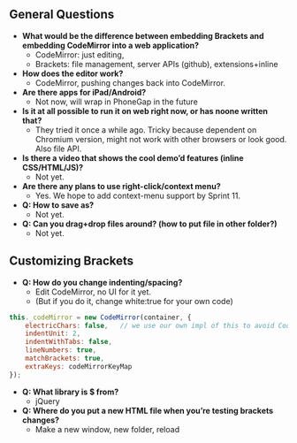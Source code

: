 ## General Questions
* **What would be the difference between embedding Brackets and embedding CodeMirror into a web application?**
    * CodeMirror: just editing,
    * Brackets: file management, server APIs (github), extensions+inline
* **How does the editor work?**
    * CodeMirror, pushing changes back into CodeMirror.
* **Are there apps for iPad/Android?**
    * Not now, will wrap in PhoneGap in the future
* **Is it at all possible to run it on web right now, or has noone written that?**
    * They tried it once a while ago. Tricky because dependent on Chromium version, might not work with other browsers or look good. Also file API.
* **Is there a video that shows the cool demo’d features (inline CSS/HTML/JS)?** 
    * Not yet.
* **Are there any plans to use right-click/context menu?**
    * Yes. We hope to add context-menu support by Sprint 11.
* **Q: How to save as?**
    * Not yet.
* **Q: Can you drag+drop files around? (how to put file in other folder?)**
    * Not yet.

## Customizing Brackets
* **Q: How do you change indenting/spacing?** 
    * Edit CodeMirror, no UI for it yet.
    * (But if you do it, change white:true for your own code)

```js
this._codeMirror = new CodeMirror(container, {
    electricChars: false,   // we use our own impl of this to avoid CodeMirror bugs; see _checkElectricChars()
    indentUnit: 2,
    indentWithTabs: false,
    lineNumbers: true,
    matchBrackets: true,
    extraKeys: codeMirrorKeyMap
});
```
* **Q: What library is $ from?**
    * jQuery
* **Q: Where do you put a new HTML file when you’re testing brackets changes?**
    * Make a new window, new folder, reload